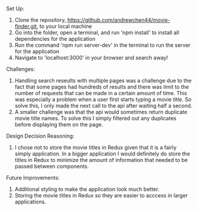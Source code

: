 Set Up:
  1. Clone the repository, https://github.com/andrewchen44/movie-finder.git, to your local machine
  2. Go into the folder, open a terminal, and run 'npm install' to install all dependencies for the application
  3. Run the command 'npm run server-dev' in the terminal to run the server for the application
  4. Navigate to 'localhost:3000' in your browser and search away!

Challenges:
  1. Handling search reseults with multiple pages was a challenge due to the fact that some pages had hundreds of results and there was limit to the number of requests that can be made in a certain amount of time. This was especially a problem when a user first starts typing a movie title. So solve this, I only made the next call to the api after waiting half a second.
  2. A smaller challenge was that the api would sometimes return duplicate movie title names. To solve this I simply filtered out any duplicates before displaying them on the page.

Design Decision Reasoning: 
  1. I chose not to store the movie titles in Redux given that it is a fairly simply application. In a bigger application I would definitely do store the titles in Redux to minimize the amount of information that needed to be passed between components.

Future Improvements: 
  1. Additional styling to make the application look much better.
  2. Storing the movie titles in Redux so they are easier to acccess in larger applications.
